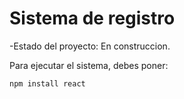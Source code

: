 <h1> Sistema de registro </h1>

-Estado del proyecto: En construccion.

Para ejecutar el sistema, debes poner:

```npm install react```
